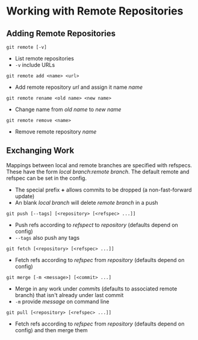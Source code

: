 # Working with Remote Repositories

## Adding Remote Repositories

```
git remote [-v]
```

* List remote repositories
* `-v` include URLs

```
git remote add <name> <url>
```

* Add remote repository *url* and assign it name *name*

```
git remote rename <old name> <new name>
```

* Change name from *old name* to *new name*

```
git remote remove <name>
```

* Remove remote repository *name*

## Exchanging Work

Mappings between local and remote branches are specified with refspecs.
These have the form *local branch*:*remote branch*.  The default remote
and refspec can be set in the config.

* The special prefix **+** allows commits to be dropped (a
  non-fast-forward update)
* An blank *local branch* will delete *remote branch* in a push

```
git push [--tags] [<repository> [<refspec> ...]]
```

* Push refs according to *refspect* to *repository* (defaults depend
  on config)
* `--tags` also push any tags

```
git fetch [<repository> [<refspec> ...]]
```

* Fetch refs according to *refspec* from *repository* (defaults depend
  on config)

```
git merge [-m <message>] [<commit> ...]
```

* Merge in any work under *commit*s (defaults to associated remote
  branch) that isn't already under last commit
* `-m` provide *message* on command line

```
git pull [<repository> [<refspec> ...]]
```

* Fetch refs according to *refspec* from *repository* (defaults depend
  on config) and then merge them
